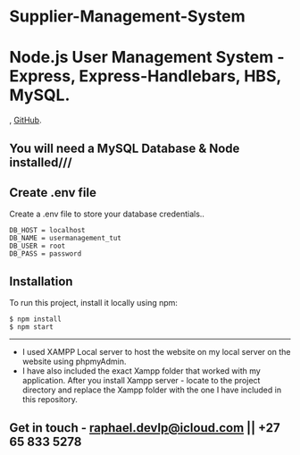 ﻿# Supplier-Management-System
# Node.js User Management System - Express, Express-Handlebars, HBS, MySQL.


,
[GitHub](https://github.com/Raphael-devlpr).

##  You will need a MySQL Database & Node installed///


## Create .env file
Create a .env file to store your database credentials..

```
DB_HOST = localhost
DB_NAME = usermanagement_tut
DB_USER = root
DB_PASS = password
```

## Installation
To run this project, install it locally using npm:

```
$ npm install
$ npm start
```
---------------------------------------------------------------------------------------
* I used XAMPP Local server to host the website on my local server on the website using phpmyAdmin. 
* I have also included the exact Xampp folder that worked with my application. After you install Xampp server - locate to the project directory and replace the Xampp folder with the one I have included in this repository. 

## Get in touch - raphael.devlp@icloud.com || +27 65 833 5278


